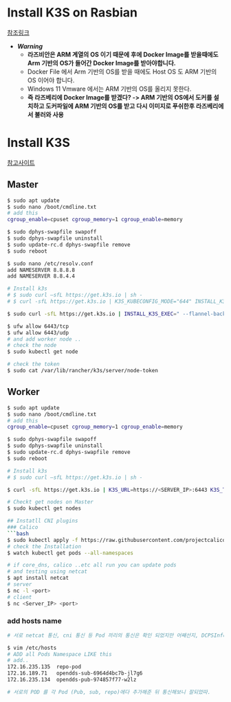 Install K3S on Rasbian
===

[참조링크](https://medium.com/thinkport/how-to-build-a-raspberry-pi-kubernetes-cluster-with-k3s-76224788576c)
- ***Warning***
  - **라즈비안은 ARM 계열의 OS 이기 때문에 후에 Docker Image를 받을때에도 Arm 기반의 OS가 들어간 Docker Image를 받아야합니다.**
  - Docker File 에서 Arm 기반의 OS를 받을 때에도 Host OS 도 ARM 기반의 OS 이어야 합니다.
  - Windows 11 Vmware 에서는 ARM 기반의 OS를 올리지 못한다.
  - **즉 라즈베리에 Docker Image를 받겠다? -> ARM 기반의 OS에서 도커를 설치하고 도커파일에 ARM 기반의 OS를 받고 다시 이미지로 푸쉬한후 라즈베리에서 불러와 사용**
# Install K3S

[참고사이트](https://docs.tigera.io/calico/latest/getting-started/kubernetes/k3s/multi-node-install)

## Master
```bash
$ sudo apt update
$ sudo nano /boot/cmdline.txt
# add this
cgroup_enable=cpuset cgroup_memory=1 cgroup_enable=memory

$ sudo dphys-swapfile swapoff
$ sudo dphys-swapfile uninstall
$ sudo update-rc.d dphys-swapfile remove
$ sudo reboot

$ sudo nano /etc/resolv.conf
add NAMESERVER 8.8.8.8
add NAMESERVER 8.8.4.4

# Install k3s
# $ sudo curl –sfL https://get.k3s.io | sh -
# $ curl -sfL https://get.k3s.io | K3S_KUBECONFIG_MODE="644" INSTALL_K3S_EXEC="--flannel-backend=none --cluster-cidr=192.168.0.0/16 --disable-network-policy --disable=traefik" sh -

$ sudo curl -sfL https://get.k3s.io | INSTALL_K3S_EXEC=" --flannel-backend=none --disable-network-policy --cluster-cidr=192.168.0.0/16" sh -

$ ufw allow 6443/tcp
$ ufw allow 6443/udp
# and add worker node ..
# check the node
$ sudo kubectl get node

# check the token
$ sudo cat /var/lib/rancher/k3s/server/node-token
```

## Worker
```bash
$ sudo apt update
$ sudo nano /boot/cmdline.txt
# add this
cgroup_enable=cpuset cgroup_memory=1 cgroup_enable=memory

$ sudo dphys-swapfile swapoff
$ sudo dphys-swapfile uninstall
$ sudo update-rc.d dphys-swapfile remove
$ sudo reboot

# Install k3s
# $ sudo curl –sfL https://get.k3s.io | sh -

$ curl -sfL https://get.k3s.io | K3S_URL=https://<SERVER_IP>:6443 K3S_TOKEN=<TOKEN> K3S_NODE_NAME=<NODE_NAME> sh -

# Checkt get nodes on Master
$ sudo kubectl get nodes

## Instatll CNI plugins
### Calico
```bash
$ sudo kubectl apply -f https://raw.githubusercontent.com/projectcalico/calico/v3.26.1/manifests/calico.yaml
# check the Installation
$ watch kubectl get pods --all-namespaces

# if core_dns, calico ..etc all run you can update pods
# and testing using netcat
$ apt install netcat
# server
$ nc -l <port>
# client
$ nc <Server_IP> <port>
```

### add hosts name
```bash
# 서로 netcat 통신, cni 통신 등 Pod 끼리의 통신은 확인 되었지만 어째선지, DCPSInfoRepo에 찍먹(?)만 하고 바로 TCPConnection:Close 가 발생하였다. 알고보니 서로의 HOST Name(?)을 몰라서 일어나게 된 현상이었따.

$ vim /etc/hosts
# ADD all Pods Namespace LIKE this
# add..
172.16.235.135  repo-pod
172.16.189.71   opendds-sub-6964d4bc7b-jl7g6
172.16.235.134  opendds-pub-974857f77-w2lz

# 서로의 POD 를 각 Pod (Pub, sub, repo)에다 추가해준 뒤 통신해보니 잘되었따.
```